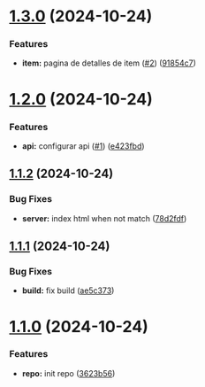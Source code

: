 # [1.3.0](https://github.com/diegoalfaro/challenge-frontend-mercadolibre/compare/v1.2.0...v1.3.0) (2024-10-24)


### Features

* **item:** pagina de detalles de item ([#2](https://github.com/diegoalfaro/challenge-frontend-mercadolibre/issues/2)) ([91854c7](https://github.com/diegoalfaro/challenge-frontend-mercadolibre/commit/91854c788d2e976c6d1589a4cb4abeb3365ab9ab))



# [1.2.0](https://github.com/diegoalfaro/challenge-frontend-mercadolibre/compare/v1.1.2...v1.2.0) (2024-10-24)


### Features

* **api:** configurar api ([#1](https://github.com/diegoalfaro/challenge-frontend-mercadolibre/issues/1)) ([e423fbd](https://github.com/diegoalfaro/challenge-frontend-mercadolibre/commit/e423fbd72a6e91bb8a7e3980f91bcee26c52c8a2))



## [1.1.2](https://github.com/diegoalfaro/challenge-frontend-mercadolibre/compare/v1.1.1...v1.1.2) (2024-10-24)


### Bug Fixes

* **server:** index html when not match ([78d2fdf](https://github.com/diegoalfaro/challenge-frontend-mercadolibre/commit/78d2fdf6d42410f67c832737fbe0f0d9d387b9a7))



## [1.1.1](https://github.com/diegoalfaro/challenge-frontend-mercadolibre/compare/v1.1.0...v1.1.1) (2024-10-24)


### Bug Fixes

* **build:** fix build ([ae5c373](https://github.com/diegoalfaro/challenge-frontend-mercadolibre/commit/ae5c37361a3b307e84bae5eb5a1c2e7dd7f52561))



# [1.1.0](https://github.com/diegoalfaro/challenge-frontend-mercadolibre/compare/3623b565f54e3719375ca1712de792e8dd2272e2...v1.1.0) (2024-10-24)


### Features

* **repo:** init repo ([3623b56](https://github.com/diegoalfaro/challenge-frontend-mercadolibre/commit/3623b565f54e3719375ca1712de792e8dd2272e2))



